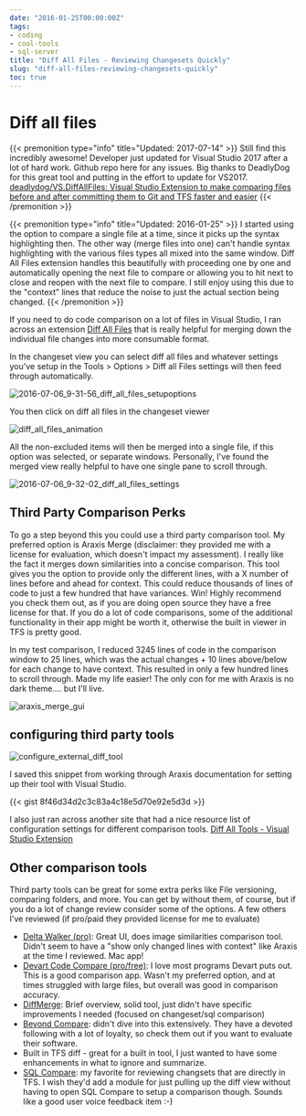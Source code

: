 ```yaml
---
date: "2016-01-25T00:00:00Z"
tags:
- coding
- cool-tools
- sql-server
title: "Diff All Files - Reviewing Changesets Quickly"
slug: "diff-all-files-reviewing-changesets-quickly"
toc: true
---
```


# Diff all files

{{< premonition type="info" title="Updated: 2017-07-14" >}}
Still find this incredibly awesome! Developer just updated for Visual Studio 2017 after a lot of hard work. Github repo here for any issues. Big thanks to DeadlyDog for this great tool and putting in the effort to update for VS2017. [deadlydog/VS.DiffAllFiles: Visual Studio Extension to make comparing files before and after committing them to Git and TFS faster and easier](https://github.com/deadlydog/VS.DiffAllFiles)
{{< /premonition >}}

{{< premonition type="info" title="Updated: 2016-01-25" >}}
I started using the option to compare a single file at a time, since it picks up the syntax highlighting then. The other way (merge files into one) can't handle syntax highlighting with the various files types all mixed into the same window. Diff All Files extension handles this beautifully with proceeding one by one and automatically opening the next file to compare or allowing you to hit next to close and reopen with the next file to compare. I still enjoy using this due to the "context" lines that reduce the noise to just the actual section being changed.
{{< /premonition >}}

If you need to do code comparison on a lot of files in Visual Studio, I ran across an extension [Diff All Files](http://bit.ly/29nXEbe) that is really helpful for merging down the individual file changes into more consumable format.

In the changeset view you can select diff all files and whatever settings you've setup in the Tools > Options > Diff all Files settings will then feed through automatically.

![2016-07-06_9-31-56_diff_all_files_setupoptions](/images/2016-07-06_9-31-56_diff_all_files_setupoptions.png)

You then click on diff all files in the changeset viewer

![diff_all_files_animation](/images/diff_all_files_animation.gif)

All the non-excluded items will then be merged into a single file, if this option was selected, or separate windows. Personally, I've found the merged view really helpful to have one single pane to scroll through.

![2016-07-06_9-32-02_diff_all_files_settings](/images/2016-07-06_9-32-02_diff_all_files_settings.png)

## Third Party Comparison Perks

To go a step beyond this you could use a third party comparison tool. My preferred option is Araxis Merge (disclaimer: they provided me with a license for evaluation, which doesn't impact my assessment). I really like the fact it merges down similarities into a concise comparison. This tool gives you the option to provide only the different lines, with a X number of lines before and ahead for context. This could reduce thousands of lines of code to just a few hundred that have variances. Win! Highly recommend you check them out, as if you are doing open source they have a free license for that. If you do a lot of code comparisons, some of the additional functionality in their app might be worth it, otherwise the built in viewer in TFS is pretty good.

In my test comparison, I reduced 3245 lines of code in the comparison window to 25 lines, which was the actual changes + 10 lines above/below for each change to have context. This resulted in only a few hundred lines to scroll through. Made my life easier!
The only con for me with Araxis is no dark theme.... but I'll live.

![araxis_merge_gui](/images/2016-07-06_11-56-21_araxis_merge_gui.png)

## configuring third party tools

![configure_external_diff_tool](/images/2016-07-06_10-23-24_configure_external_diff_tool.png)

I saved this snippet from working through Araxis documentation for setting up their tool with Visual Studio.

{{< gist 8f46d34d2c3c83a4c18e5d70e92e5d3d >}}


I also just ran across another site that had a nice resource list of configuration settings for different comparison tools.  [Diff All Tools - Visual Studio Extension](http://bit.ly/29nX1yF)

## Other comparison tools

Third party tools can be great for some extra perks like File versioning, comparing folders, and more. You can get by without them, of course, but if you do a lot of change review consider some of the options. A few others I've reviewed (if pro/paid they provided license for me to evaluate)

- [Delta Walker (pro)](http://bit.ly/29nXlgM): Great UI, does image similarities comparison tool. Didn't seem to have a "show only changed lines with context" like Araxis at the time I reviewed. Mac app!
- [Devart Code Compare (pro/free)](http://bit.ly/29nXQaq): I love most programs Devart puts out. This is a good comparison app. Wasn't my preferred option, and at times struggled with large files, but overall was good in comparison accuracy.
- [DiffMerge](https://sourcegear.com/diffmerge/): Brief overview, solid tool, just didn't have specific improvements I needed (focused on changeset/sql comparison)
- [Beyond Compare](http://bit.ly/29nXj8G): didn't dive into this extensively. They have a devoted following with a lot of loyalty, so check them out if you want to evaluate their software.
- Built in TFS diff - great for a built in tool, I just wanted to have some enhancements in what to ignore and summarize.
- [SQL Compare](http://documentation.red-gate.com/display/SC11/Setting+data+sources#Settingdatasources-Selectingaversionfromsourcecontrol): my favorite for reviewing changsets that are directly in TFS. I wish they'd add a module for just pulling up the diff view without having to open SQL Compare to setup a comparison though. Sounds like a good user voice feedback item :-)
